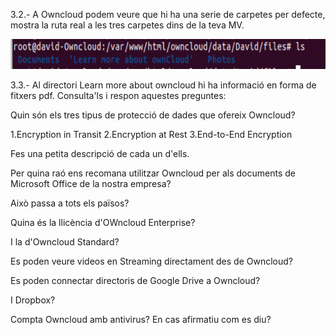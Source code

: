 3.2.- A Owncloud podem veure que hi ha una serie de carpetes per defecte, mostra la ruta real a les tres carpetes dins de la teva MV.

![](Fotos/001.png)

3.3.- Al directori Learn more about owncloud hi ha informació en forma de fitxers pdf. Consulta'ls i respon aquestes preguntes:

Quin són els tres tipus de protecció de dades que ofereix Owncloud?

1.Encryption in Transit
2.Encryption at Rest
3.End-to-End Encryption

Fes una petita descripció de cada un d'ells.



Per quina raó ens recomana utilitzar Owncloud per als 
documents de Microsoft Office de la nostra empresa?



Això passa a tots els països?



Quina és la llicència d'OWncloud Enterprise?



I la d'Owncloud Standard?



Es poden veure videos en Streaming directament des de Owncloud?



Es poden connectar directoris de Google Drive a Owncloud?



I Dropbox?



Compta Owncloud amb antivirus? En cas afirmatiu com es diu?



